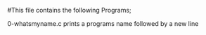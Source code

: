 #This file contains the following Programs;

0-whatsmyname.c prints a programs name followed by a new line


